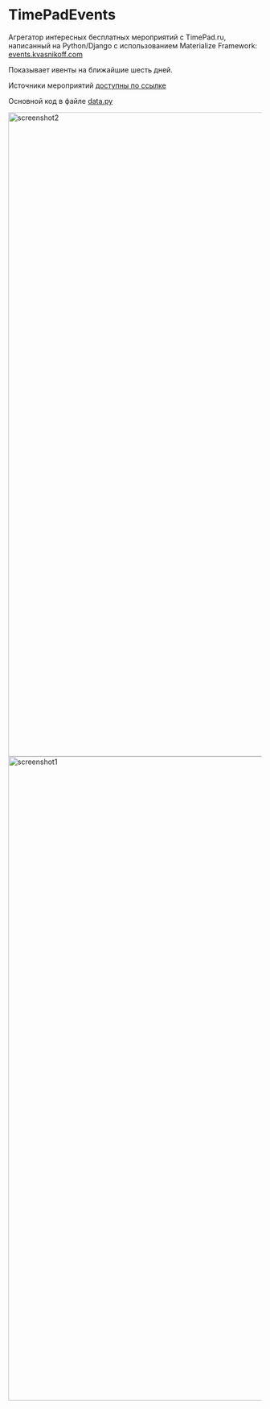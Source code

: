 # TimePadEvents
Агрегатор интересных бесплатных мероприятий с TimePad.ru, написанный на Python/Django с использованием Materialize Framework: <a href="http://events.kvasnikoff.com">events.kvasnikoff.com</a>

Показывает ивенты на ближайшие шесть дней.

Источники мероприятий <a href="https://docs.google.com/document/d/1-XSMFfqXapsiNg79NNf7i5Tg-l9orX42BC_XjFiXaaQ/">доступны по ссылке</a>

Основной код в файле [data.py](/samplesite/samplesite/data.py)

<img width="1280" alt="screenshot2" src="https://user-images.githubusercontent.com/40367440/42727522-494220fe-87b1-11e8-8402-9f85ac6e67c5.png">
<img width="1280" alt="screenshot1" src="https://user-images.githubusercontent.com/40367440/42727523-49629c12-87b1-11e8-899e-267597f864dd.png">


